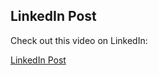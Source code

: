 ## LinkedIn Post

Check out this video on LinkedIn:

[LinkedIn Post](https://www.linkedin.com/embed/feed/update/urn:li:ugcPost:7258779468171825152?compact=1)
